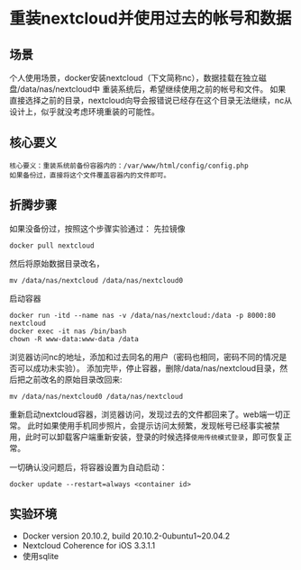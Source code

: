 # 重装nextcloud并使用过去的帐号和数据

## 场景
个人使用场景，docker安装nextcloud（下文简称nc），数据挂载在独立磁盘/data/nas/nextcloud中
重装系统后，希望继续使用之前的帐号和文件。
如果直接选择之前的目录，nextcloud向导会报错说已经存在这个目录无法继续，nc从设计上，似乎就没考虑环境重装的可能性。

## 核心要义

```
核心要义：重装系统前备份容器内的：/var/www/html/config/config.php
如果备份过，直接将这个文件覆盖容器内的文件即可。
```

## 折腾步骤
如果没备份过，按照这个步骤实验通过：
先拉镜像
```
docker pull nextcloud
```

然后将原始数据目录改名， 

```
mv /data/nas/nextcloud /data/nas/nextcloud0
```

启动容器

```
docker run -itd --name nas -v /data/nas/nextcloud:/data -p 8000:80 nextcloud
docker exec -it nas /bin/bash
chown -R www-data:www-data /data
```

浏览器访问nc的地址，添加和过去同名的用户（密码也相同，密码不同的情况是否可以成功未实验）。
添加完毕，停止容器，删除/data/nas/nextcloud目录，然后把之前改名的原始目录改回来:
```
mv /data/nas/nextcloud0 /data/nas/nextcloud
```

重新启动nextcloud容器，浏览器访问，发现过去的文件都回来了。web端一切正常。
此时如果使用手机同步照片，会提示访问太频繁，发现帐号已经事实被禁用，此时可以卸载客户端重新安装，登录的时候选择`使用传统模式登录`，即可恢复正常。

一切确认没问题后，将容器设置为自动启动：

```
docker update --restart=always <container id>
```

## 实验环境

- Docker version 20.10.2, build 20.10.2-0ubuntu1~20.04.2
- Nextcloud Coherence for iOS 3.3.1.1
- 使用sqlite